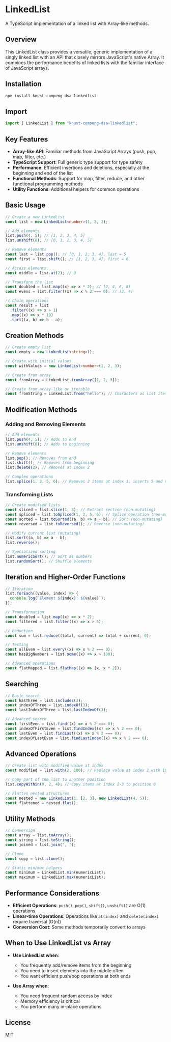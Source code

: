 # LinkedList

A TypeScript implementation of a linked list with Array-like methods.

## Overview

This LinkedList class provides a versatile, generic implementation of a singly linked list with an API that closely mirrors JavaScript's native Array. It combines the performance benefits of linked lists with the familiar interface of JavaScript arrays.

## Installation

```bash
npm install knust-compeng-dsa-linkedlist
```

## Import

```typescript
import { LinkedList } from "knust-compeng-dsa-linkedlist";
```

## Key Features

- **Array-like API**: Familiar methods from JavaScript Arrays (push, pop, map, filter, etc.)
- **TypeScript Support**: Full generic type support for type safety
- **Performance**: Efficient insertions and deletions, especially at the beginning and end of the list
- **Functional Methods**: Support for map, filter, reduce, and other functional programming methods
- **Utility Functions**: Additional helpers for common operations

## Basic Usage

```typescript
// Create a new LinkedList
const list = new LinkedList<number>(1, 2, 3);

// Add elements
list.push(4, 5); // [1, 2, 3, 4, 5]
list.unshift(0); // [0, 1, 2, 3, 4, 5]

// Remove elements
const last = list.pop(); // [0, 1, 2, 3, 4], last = 5
const first = list.shift(); // [1, 2, 3, 4], first = 0

// Access elements
const middle = list.at(2); // 3

// Transform the list
const doubled = list.map((x) => x * 2); // [2, 4, 6, 8]
const evens = list.filter((x) => x % 2 === 0); // [2, 4]

// Chain operations
const result = list
  .filter((x) => x > 1)
  .map((x) => x * 10)
  .sort((a, b) => b - a);
```

## Creation Methods

```typescript
// Create empty list
const empty = new LinkedList<string>();

// Create with initial values
const withValues = new LinkedList<number>(1, 2, 3);

// Create from array
const fromArray = LinkedList.fromArray([1, 2, 3]);

// Create from array-like or iterable
const fromString = LinkedList.from("hello"); // Characters as list items
```

## Modification Methods

### Adding and Removing Elements

```typescript
// Add elements
list.push(4, 5); // Adds to end
list.unshift(0); // Adds to beginning

// Remove elements
list.pop(); // Removes from end
list.shift(); // Removes from beginning
list.delete(2); // Removes at index 2

// Complex operations
list.splice(1, 2, 5, 6); // Removes 2 items at index 1, inserts 5 and 6
```

### Transforming Lists

```typescript
// Create modified lists
const sliced = list.slice(1, 3); // Extract section (non-mutating)
const spliced = list.toSpliced(1, 2, 5, 6); // Splice operation (non-mutating)
const sorted = list.toSorted((a, b) => a - b); // Sort (non-mutating)
const reversed = list.toReversed(); // Reverse (non-mutating)

// Modify current list (mutating)
list.sort((a, b) => a - b);
list.reverse();

// Specialized sorting
list.numericSort(); // Sort as numbers
list.randomSort(); // Shuffle elements
```

## Iteration and Higher-Order Functions

```typescript
// Iteration
list.forEach((value, index) => {
  console.log(`Element ${index}: ${value}`);
});

// Transformation
const doubled = list.map((x) => x * 2);
const filtered = list.filter((x) => x > 5);

// Reduction
const sum = list.reduce((total, current) => total + current, 0);

// Testing
const allEven = list.every((x) => x % 2 === 0);
const hasBigNumbers = list.some((x) => x > 100);

// Advanced operations
const flatMapped = list.flatMap((x) => [x, x * 2]);
```

## Searching

```typescript
// Basic search
const hasThree = list.includes(3);
const indexOfThree = list.indexOf(3);
const lastIndexOfThree = list.lastIndexOf(3);

// Advanced search
const firstEven = list.find((x) => x % 2 === 0);
const indexOfFirstEven = list.findIndex((x) => x % 2 === 0);
const lastEven = list.findLast((x) => x % 2 === 0);
const indexOfLastEven = list.findLastIndex((x) => x % 2 === 0);
```

## Advanced Operations

```typescript
// Create list with modified value at index
const modified = list.with(2, 100); // Replace value at index 2 with 100

// Copy part of the list to another position
list.copyWithin(0, 2, 4); // Copy items at index 2-3 to position 0

// Flatten nested structures
const nested = new LinkedList(1, [2, 3], new LinkedList(4, 5));
const flattened = nested.flat();
```

## Utility Methods

```typescript
// Conversion
const array = list.toArray();
const string = list.toString();
const joined = list.join(", ");

// Clone
const copy = list.clone();

// Static min/max helpers
const minimum = LinkedList.min(numericList);
const maximum = LinkedList.max(numericList);
```

## Performance Considerations

- **Efficient Operations**: `push()`, `pop()`, `shift()`, `unshift()` are O(1) operations
- **Linear-time Operations**: Operations like `at(index)` and `delete(index)` require traversal (O(n))
- **Conversion Cost**: Some methods temporarily convert to arrays

## When to Use LinkedList vs Array

- **Use LinkedList when**:

  - You frequently add/remove items from the beginning
  - You need to insert elements into the middle often
  - You want efficient push/pop operations at both ends

- **Use Array when**:
  - You need frequent random access by index
  - Memory efficiency is critical
  - You perform many in-place operations

## License

MIT
